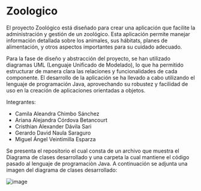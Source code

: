 # Zoologico

El proyecto Zoológico está diseñado para crear una aplicación que facilite la administración y gestión de un zoológico. Esta aplicación permite manejar información detallada sobre los animales, sus hábitats, planes de alimentación, y otros aspectos importantes para su cuidado adecuado.

Para la fase de diseño y abstracción del proyecto, se han utilizado diagramas UML (Lenguaje Unificado de Modelado), lo que ha permitido estructurar de manera clara las relaciones y funcionalidades de cada componente. El desarrollo de la aplicación se ha llevado a cabo utilizando el lenguaje de programación Java, aprovechando su robustez y facilidad de uso en la creación de aplicaciones orientadas a objetos.

Integrantes:
- Camila Aleandra Chimbo Sánchez
- Ariana Alejandra Córdova Betancourt
- Cristhian Alexander Dávila Sari
- Gerardo David Naula Saraguro
- Miguel Ángel Veintimilla Esparza
  
Se presenta el repositorio el cual consta de un archivo que muestra el Diagrama de clases desarrollado y una carpeta la cual mantiene el código pasado al lenguaje de programaciòn Java. A continuación se adjunta una imagen del diagrama de clases desarrollado:

![image](https://github.com/user-attachments/assets/e45b8151-97ef-422d-a44a-07bd78b2275c)
